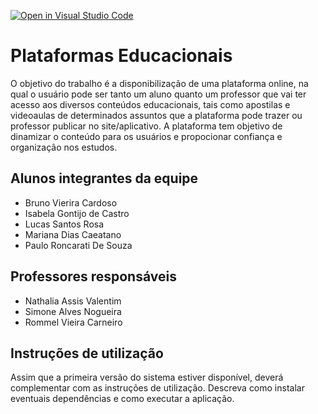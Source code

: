 [![Open in Visual Studio Code](https://classroom.github.com/assets/open-in-vscode-f059dc9a6f8d3a56e377f745f24479a46679e63a5d9fe6f495e02850cd0d8118.svg)](https://classroom.github.com/online_ide?assignment_repo_id=454203&assignment_repo_type=GroupAssignmentRepo)
# Plataformas Educacionais

O objetivo do trabalho é a disponibilização de uma plataforma online, na qual o usuário pode ser tanto um aluno quanto um professor que vai ter acesso aos diversos conteúdos educacionais, tais como apostilas e videoaulas de determinados assuntos que a plataforma pode trazer ou professor publicar no site/aplicativo. A plataforma tem objetivo de dinamizar o conteúdo para os usuários e propocionar confiança e organização nos estudos. 

## Alunos integrantes da equipe

* Bruno Vierira Cardoso
* Isabela Gontijo de Castro
* Lucas Santos Rosa
* Mariana Dias Caeatano
* Paulo Roncarati De Souza

## Professores responsáveis

* Nathalia Assis Valentim
* Simone Alves Nogueira
* Rommel Vieira Carneiro

## Instruções de utilização

Assim que a primeira versão do sistema estiver disponível, deverá complementar com as instruções de utilização. Descreva como instalar eventuais dependências e como executar a aplicação.
